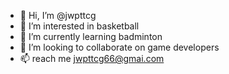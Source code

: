 - 👋 Hi, I’m @jwpttcg
- 👀 I’m interested in basketball
- 🌱 I’m currently learning badminton
- 💞️ I’m looking to collaborate on game developers 
- 📫 reach me jwpttcg66@gmai.com

<!---
jwpttcg/jwpttcg is a ✨ special ✨ repository because its `README.md` (this file) appears on your GitHub profile.
You can click the Preview link to take a look at your changes.
--->
